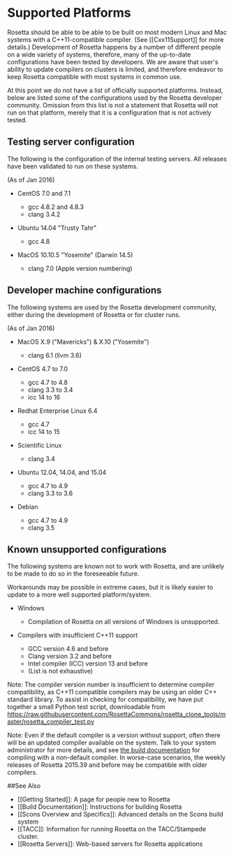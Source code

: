 Supported Platforms
===================

Rosetta should be able to be able to be built on most modern Linux and Mac systems with a C++11-compatible compiler.
(See [[Cxx11Support]] for more details.)
Development of Rosetta happens by a number of different people on a wide variety of systems,
therefore, many of the up-to-date configurations have been tested by developers.
We are aware that user's ability to update compilers on clusters is limited, and therefore
endeavor to keep Rosetta compatible with most systems in common use.

At this point we do not have a list of officially supported platforms. 
Instead, below are listed some of the configurations used by the Rosetta developer community.
Omission from this list is not a statement that Rosetta will not run on that platform,
merely that it is a configuration that is not actively tested. 

Testing server configuration
------------------------------

The following is the configuration of the internal testing servers.
All releases have been validated to run on these systems.

(As of Jan 2016)

- CentOS 7.0 and 7.1
  - gcc 4.8.2 and 4.8.3
  - clang 3.4.2

- Ubuntu 14.04 "Trusty Tahr"
  - gcc 4.8

- MacOS 10.10.5 "Yosemite" (Darwin 14.5)
  - clang 7.0 (Apple version numbering) 

Developer machine configurations
--------------------------------

The following systems are used by the Rosetta development community,  
either during the development of Rosetta or for cluster runs.

(As of Jan 2016)

- MacOS X.9 ("Mavericks") & X.10 ("Yosemite")
    - clang 6.1 (llvm 3.6)

- CentOS 4.7 to 7.0
    - gcc 4.7 to 4.8
    - clang 3.3 to 3.4
    - icc 14 to 16

- Redhat Enterprise Linux 6.4
    - gcc 4.7
    - icc 14 to 15

- Scientific Linux 
    - clang 3.4

- Ubuntu 12.04, 14.04, and 15.04
    - gcc 4.7 to 4.9
    - clang 3.3 to 3.6

- Debian
    - gcc 4.7 to 4.9
    - clang 3.5  

Known unsupported configurations
--------------------------------

The following systems are known not to work with Rosetta,
and are unlikely to be made to do so in the foreseeable future.

Workarounds may be possible in extreme cases, but it is likely easier
to update to a more well supported platform/system.

- Windows
    - Compilation of Rosetta on all versions of Windows is unsupported.

- Compilers with insufficient C++11 support
    - GCC version 4.6 and before
    - Clang version 3.2 and before
    - Intel compiler (ICC) version 13 and before
    - (List is not exhaustive)

Note: The compiler version number is insufficient to determine compiler compatibility,
as C++11 compatible compilers may be using an older C++ standard library.
To assist in checking for compatibility, we have put together a small Python test script,
downloadable from <https://raw.githubusercontent.com/RosettaCommons/rosetta_clone_tools/master/rosetta_compiler_test.py>

Note: Even if the default compiler is a version without support, often there will be an updated compiler available on the system.
Talk to your system administrator for more details, and see [the build documentation](Build-Documentation#setting-up-rosetta-3_alternative-setup-for-individual-workstations_scons-mac-linux) 
for compiling with a non-default compiler.
In worse-case scenarios, the weekly releases of Rosetta 2015.39 and before may be compatible with older compilers.

##See Also

* [[Getting Started]]: A page for people new to Rosetta
* [[Build Documentation]]: Instructions for building Rosetta
* [[Scons Overview and Specifics]]: Advanced details on the Scons build system
* [[TACC]]: Information for running Rosetta on the TACC/Stampede cluster.
* [[Rosetta Servers]]: Web-based servers for Rosetta applications

